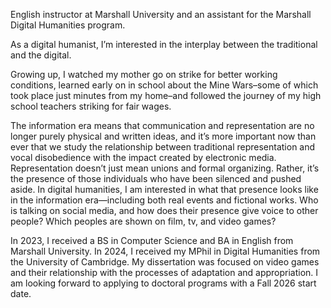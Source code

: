 English instructor at Marshall University and an assistant for the Marshall Digital Humanities program.

As a digital humanist, I’m interested in the interplay between the traditional and the digital.

Growing up, I watched my mother go on strike for better working conditions, learned early on in school about the Mine Wars–some of which took place just minutes from my home–and followed the journey of my high school teachers striking for fair wages.

The information era means that communication and representation are no longer purely physical and written ideas, and it’s more important now than ever that we study the relationship between traditional representation and vocal disobedience with the impact created by electronic media. Representation doesn’t just mean unions and formal organizing. Rather, it’s the presence of those individuals who have been silenced and pushed aside. In digital humanities, I am interested in what that presence looks like in the information era—including both real events and fictional works. Who is talking on social media, and how does their presence give voice to other people? Which peoples are shown on film, tv, and video games?

In 2023, I received a BS in Computer Science and BA in English from Marshall University. In 2024, I received my MPhil in Digital Humanities from the University of Cambridge. My dissertation was focused on video games and their relationship with the processes of adaptation and appropriation. I am looking forward to applying to doctoral programs with a Fall 2026 start date.
